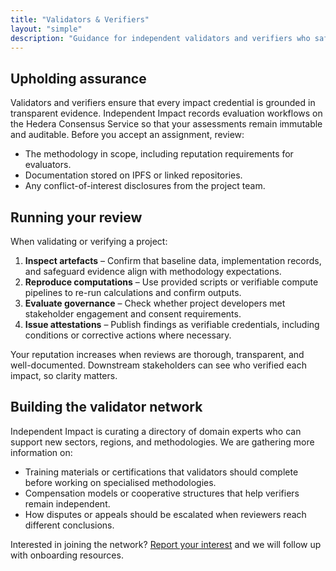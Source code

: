 ```yaml
---
title: "Validators & Verifiers"
layout: "simple"
description: "Guidance for independent validators and verifiers who safeguard impact claims on the platform."
---
```


## Upholding assurance

Validators and verifiers ensure that every impact credential is grounded in transparent evidence. Independent Impact records evaluation workflows on the Hedera Consensus Service so that your assessments remain immutable and auditable. Before you accept an assignment, review:

- The methodology in scope, including reputation requirements for evaluators.
- Documentation stored on IPFS or linked repositories.
- Any conflict-of-interest disclosures from the project team.

## Running your review

When validating or verifying a project:

1. **Inspect artefacts** – Confirm that baseline data, implementation records, and safeguard evidence align with methodology expectations.
2. **Reproduce computations** – Use provided scripts or verifiable compute pipelines to re-run calculations and confirm outputs.
3. **Evaluate governance** – Check whether project developers met stakeholder engagement and consent requirements.
4. **Issue attestations** – Publish findings as verifiable credentials, including conditions or corrective actions where necessary.

Your reputation increases when reviews are thorough, transparent, and well-documented. Downstream stakeholders can see who verified each impact, so clarity matters.

## Building the validator network

Independent Impact is curating a directory of domain experts who can support new sectors, regions, and methodologies. We are gathering more information on:

- Training materials or certifications that validators should complete before working on specialised methodologies.
- Compensation models or cooperative structures that help verifiers remain independent.
- How disputes or appeals should be escalated when reviewers reach different conclusions.

Interested in joining the network? [Report your interest](/report-impact/) and we will follow up with onboarding resources.
